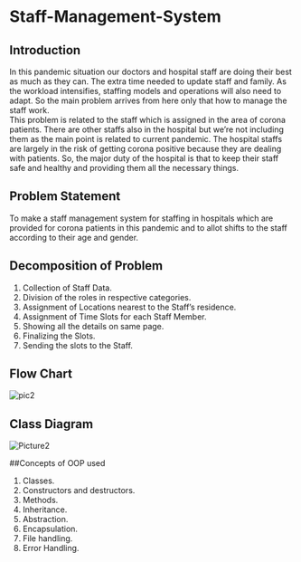 # Staff-Management-System

## Introduction<br>
In this pandemic situation our doctors and hospital staff are doing their best as much as they can. The extra time needed to update staff and family. As the workload intensifies, staffing models and operations will also need to adapt. So the main problem arrives from here only that how to manage the staff work. 
<br>
This problem is related to the staff which is assigned in the area of corona patients. There are other staffs also in the hospital but we’re not including them as the main point is related to current pandemic. The hospital staffs are largely in the risk of getting corona positive because they are dealing with patients. So, the major duty of the hospital is that to keep their staff safe and healthy and providing them all the necessary things.

## Problem Statement
To make a staff management system for staffing in hospitals which are provided for corona patients in this pandemic and to allot shifts to the staff according to their age and gender.

## Decomposition of Problem
1. Collection of Staff Data.
2. Division of the roles in respective categories.
3. Assignment of Locations nearest to the Staff’s residence.
4. Assignment of Time Slots for each Staff Member.
5. Showing all the details on same page.
6. Finalizing the Slots.
7. Sending the slots to the Staff.

## Flow Chart
![pic2](https://user-images.githubusercontent.com/70309589/188324891-ff1b1a10-4717-409a-8453-1b89c380af33.PNG)

## Class Diagram
![Picture2](https://user-images.githubusercontent.com/70309589/188325328-1923d95d-5d78-43a3-8023-852a7c4883c4.png)

##Concepts of OOP used
1. Classes.
2. Constructors and destructors.
3. Methods.
4. Inheritance.
5. Abstraction.
6. Encapsulation.
7. File handling.
8. Error Handling.






